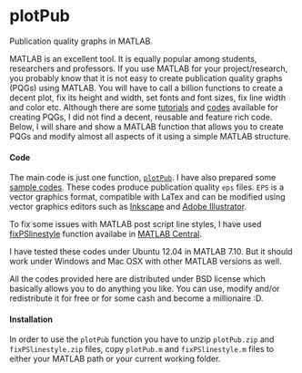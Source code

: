plotPub
=======

Publication quality graphs in MATLAB. 

MATLAB is an excellent tool. It is equally popular among students, researchers and professors. If you use MATLAB for your project/research, you probably know that it is not easy to create publication quality graphs (PQGs) using MATLAB. You will have to call a billion functions to create a decent plot, fix its height and width, set fonts and font sizes, fix line width and color etc. Although there are some <a href="http://blogs.mathworks.com/loren/2007/12/11/making-pretty-graphs/">tutorials</a> and <a href="http://www.mathworks.com/matlabcentral/fileexchange/31668-publication-quality-plots">codes</a> available for creating PQGs, I did not find a decent, reusable and feature rich code. Below, I will share and show a MATLAB function that allows you to create PQGs and modify almost all aspects of it using a simple MATLAB structure.

<h4> Code </h4>
The main code is just one function, <a href='http://masumhabib.com/wp-content/uploads/2012/11/plotPub.zip'><code>plotPub</code></a>. I have also prepared some <a href='http://masumhabib.com/wp-content/uploads/2012/11/sampleCode.zip'>sample codes</a>. These codes produce publication quality <code>eps</code> files. <code>EPS</code> is a vector graphics format, compatible with LaTex and can be modified using vector graphics editors such as <a href="http://inkscape.org/">Inkscape</a> and <a href="http://www.adobe.com/products/illustrator.html">Adobe Illustrator</a>.

To fix some issues with MATLAB post script line styles, I have used <a href='http://masumhabib.com/wp-content/uploads/2012/11/fixPSlinestyle.zip'>fixPSlinestyle</a> function availabe in <a href="http://www.mathworks.com/matlabcentral/fileexchange/17928-fixpslinestyle">MATLAB Central</a>.

I have tested these codes under Ubuntu 12.04 in MATLAB 7.10. But it should work under Windows and Mac OSX with other MATLAB versions as well.

All the codes provided here are distributed under BSD license which basically allows you to do anything you like. You can use, modify and/or redistribute it for free or for some cash and become a millionaire :D.

<h4>Installation</h4>
In order to use the <code>plotPub</code> function you have to unzip <code>plotPub.zip</code> and <code>fixPSlinestyle.zip</code> files, copy <code>plotPub.m</code> and <code>fixPSlinestyle.m</code> files to either your MATLAB path or your current working folder.

